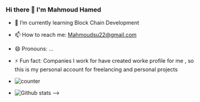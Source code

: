 ### Hi there 👋 I'm Mahmoud Hamed 



- 🌱 I’m currently learning Block Chain Development

- 📫 How to reach me: Mahmoudsu22@gmail.com
- 😄 Pronouns: ...
- ⚡ Fun fact: Companies I work for have created worke profile for me , so this is my personal account for freelancing and personal projects 
- ![counter](https://ena7fbetz4jjo2a.m.pipedream.net)
- ![Github stats](https://github-readme-stats.vercel.app/api?username=mrbeastmahmoud)
-->
